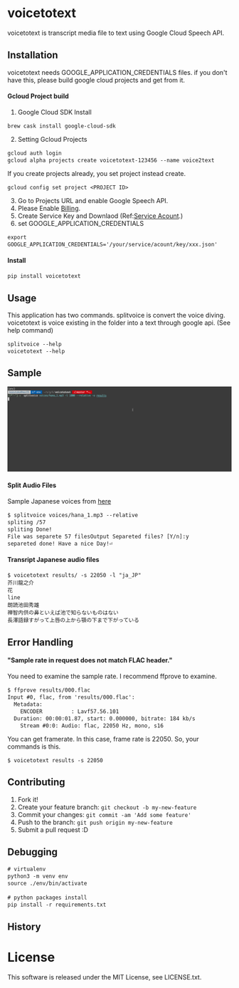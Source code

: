 # voicetotext

voicetotext is transcript media file to text using Google Cloud Speech API. 

## Installation

voicetotext needs GOOGLE_APPLICATION_CREDENTIALS files.
if you don't have this, please build google cloud projects and get from it.

#### Gcloud Project build

1. Google Cloud SDK Install

```
brew cask install google-cloud-sdk
```

2. Setting Gcloud Projects

```
gcloud auth login
gcloud alpha projects create voicetotext-123456 --name voice2text
```

If you create projects already, you set project instead create.

```
gcloud config set project <PROJECT ID>
```

3. Go to Projects URL and enable Google Speech API.
4. Please Enable [Billing](https://support.google.com/cloud/answer/6293499?hl=en).
5. Create Service Key and Downlaod (Ref:[Service Acount](https://cloud.google.com/storage/docs/authentication#generating-a-private-key).)
5. set GOOGLE_APPLICATION_CREDENTIALS

```
export GOOGLE_APPLICATION_CREDENTIALS='/your/service/acount/key/xxx.json'
```

#### Install

```
pip install voicetotext
```

## Usage

This application has two commands.
splitvoice is convert the voice diving. 
voicetotext is voice existing in the folder into a text through google api.
(See help command)

```
splitvoice --help
voicetotext --help
```

## Sample

![sample_gif](https://github.com/kztka/voicetotext/raw/master/gif/split_audio_file.gif "Sample Gif")

#### Split Audio Files

Sample Japanese voices from [here](http://nergui.sakura.ne.jp/library.html)

```
$ splitvoice voices/hana_1.mp3 --relative
spliting /57
spliting Done!
File was separete 57 filesOutput Separeted files? [Y/n]:y
separeted done! Have a nice Day!⏎
```

#### Transript Japanese audio files

```
$ voicetotext results/ -s 22050 -l "ja_JP"
芥川龍之介
花
line
朗読池田秀雄
禅智内供の鼻といえば池で知らないものはない
長澤語録すがって上唇の上から顎の下まで下がっている
```

## Error Handling

#### "Sample rate in request does not match FLAC header."

You need to examine the sample rate.
I recommend ffprove to examine.

```
$ ffprove results/000.flac
Input #0, flac, from 'results/000.flac':
  Metadata:
    ENCODER         : Lavf57.56.101
  Duration: 00:00:01.87, start: 0.000000, bitrate: 184 kb/s
    Stream #0:0: Audio: flac, 22050 Hz, mono, s16
```

You can get framerate. In this case, frame rate is 22050.
So, your commands is this.

```
$ voicetotext results -s 22050
```

## Contributing

1. Fork it!
2. Create your feature branch: `git checkout -b my-new-feature`
3. Commit your changes: `git commit -am 'Add some feature'`
4. Push to the branch: `git push origin my-new-feature`
5. Submit a pull request :D

## Debugging
```
# virtualenv
python3 -m venv env
source ./env/bin/activate

# python packages install
pip install -r requirements.txt
```

## History

# License

This software is released under the MIT License, see LICENSE.txt.


